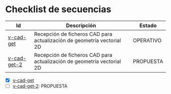 # Checklist de secuencias
  
| Id | Descripción | Estado |
| -- | -- | -- |
| [v-cad-get](v-cad-get.md) | Recepción de ficheros CAD para actualización de geometría vectorial 2D | OPERATIVO |
| [v-cad-get-2](v-cad-get-2.md) | Recepción de ficheros CAD para actualización de geometría vectorial 2D | PROPUESTA |
  
- [x] [v-cad-get](v-cad-get.md)
- [ ] [v-cad-get-2](v-cad-get-2.md): PROPUESTA